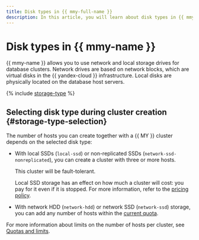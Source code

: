 ```yaml
---
title: Disk types in {{ mmy-full-name }}
description: In this article, you will learn about disk types in {{ mmy-name }} and discover how to select the right disk type when creating a cluster.
---
```


# Disk types in {{ mmy-name }}



{{ mmy-name }} allows you to use network and local storage drives for database clusters. Network drives are based on network blocks, which are virtual disks in the {{ yandex-cloud }} infrastructure. Local disks are physically located on the database host servers.

{% include [storage-type](../../_includes/mdb/mmy/storage-type.md) %}


## Selecting disk type during cluster creation {#storage-type-selection}

The number of hosts you can create together with a {{ MY }} cluster depends on the selected disk type:

* With local SSDs (`local-ssd`) or non-replicated SSDs (`network-ssd-nonreplicated`), you can create a cluster with three or more hosts.

   This cluster will be fault-tolerant.

   Local SSD storage has an effect on how much a cluster will cost: you pay for it even if it is stopped. For more information, refer to the [pricing policy](../pricing.md).

* With network HDD (`network-hdd`) or network SSD (`network-ssd`) storage, you can add any number of hosts within the [current quota](./limits.md).

For more information about limits on the number of hosts per cluster, see [Quotas and limits](./limits.md).


